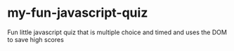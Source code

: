 # my-fun-javascript-quiz
Fun little javascript quiz that is multiple choice and timed and uses the DOM to save high scores
